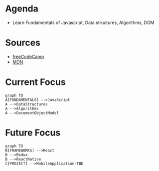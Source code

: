# Agenda
 - Learn Fundamentals of Javascript, Data structures, Algorithms, DOM

# Sources
- [freeCodeCamp](https://www.freecodecamp.org/learn/javascript-algorithms-and-data-structures-v8/)
- [MDN](https://developer.mozilla.org/en-US/docs/Web/JavaScript)

# Current Focus
```mermaid
graph TD
A[FUNDAMENTALS] -->JavaScript
A -->DataStructures
A -->Algorithms
A -->DocumentObjectModel
```

# Future Focus
```mermaid
graph TD
B[FRAMEWORKS] -->React 
B -->Redux
B -->ReactNative
C[PROJECT] -->MobileApplication-TBD
```
